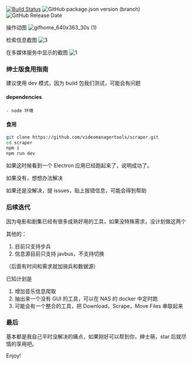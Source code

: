 [![Build Status](https://travis-ci.org/videomanagertools/scraper.svg?branch=master)](https://travis-ci.org/videomanagertools/scraper)
![GitHub package.json version (branch)](https://img.shields.io/github/package-json/v/videomanagertools/scraper/master)
![GitHub Release Date](https://img.shields.io/github/release-date/videomanagertools/scraper)

操作动图
![gifhome_640x363_30s (1)](https://user-images.githubusercontent.com/20250430/65373590-3dc32780-dcb2-11e9-87a1-b946beb26996.gif)

检索信息截图
![3](https://upload-images.jianshu.io/upload_images/19638980-6899616ee80e89fd.png?imageMogr2/auto-orient/strip%7CimageView2/2/w/1240)

在多媒体服务中显示的截图
![1](https://upload-images.jianshu.io/upload_images/19638980-0272cb35f1bad544.png?imageMogr2/auto-orient/strip%7CimageView2/2/w/1240)

### 绅士版食用指南

建议使用 dev 模式，因为 build 包我们测试，可能会有问题

#### dependencies

    - node 环境

#### 食用

```bash
git clone https://github.com/videomanagertools/scraper.git
cd scraper
npm i
npm run dev
```

如果这时候看到一个 Electron 应用已经跑起来了，说明成功了。

如果没有，想想办法解决

如果还是没解决，提 issues，贴上报错信息，可能会得到帮助

### 后续迭代

因为电影和剧集已经有很多成熟好用的工具，如果没特殊需求，没计划做这两个

其他的：

1. 目前只支持步兵
2. 信息源目前只支持 javbus，不支持切换

（后面有时间和需求就加骑兵和数据源）

已知计划是

1. 增加音乐信息爬取
2. 抽出来一个没有 GUI 的工具，可以在 NAS 的 docker 中定时跑
3. 可能会有一个整合的工具，把 Download，Scrape，Move Files 串联起来

### 最后

基本都是我自己平时没解决的痛点，如果刚好可以帮到你，绅士萌，star 后就尽情的享用吧。

Enjoy!
